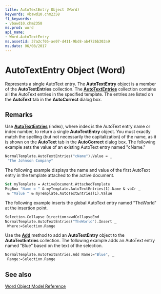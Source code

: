 ```yaml
---
title: AutoTextEntry Object (Word)
keywords: vbawd10.chm2358
f1_keywords:
- vbawd10.chm2358
ms.prod: word
api_name:
- Word.AutoTextEntry
ms.assetid: 37a2cf05-ae07-d411-9bd8-ab4726b303a9
ms.date: 06/08/2017
---
```



# AutoTextEntry Object (Word)

Represents a single AutoText entry. The  **AutoTextEntry** object is a member of the **AutoTextEntries** collection. The **[AutoTextEntries](Word.autotextentries.md)** collection contains all the AutoText entries in the specified template. The entries are listed on the **AutoText** tab in the **AutoCorrect** dialog box.


## Remarks

Use  **[AutoTextEntries](Word.AutoTextEntries.Item.md)** (index), where index is the AutoText entry name or index number, to return a single **AutoTextEntry** object. You must exactly match the spelling (but not necessarily the capitalization) of the name, as it is shown on the **AutoText** tab in the **AutoCorrect** dialog box. The following example sets the value of an existing AutoText entry named "cName."


```vb
NormalTemplate.AutoTextEntries("cName").Value = _ 
 "The Johnson Company"
```

The following example displays the name and value of the first AutoText entry in the template attached to the active document.




```vb
Set myTemplate = ActiveDocument.AttachedTemplate 
MsgBox "Name = " & myTemplate.AutoTextEntries(1).Name & vbCr _ 
 & "Value " & myTemplate.AutoTextEntries(1).Value
```

The following example inserts the global AutoText entry named "TheWorld" at the insertion point.




```vb
Selection.Collapse Direction:=wdCollapseEnd 
NormalTemplate.AutoTextEntries("TheWorld").Insert _ 
 Where:=Selection.Range
```

Use the  **[Add](Word.AutoTextEntries.Add.md)** method to add an **AutoTextEntry** object to the **AutoTextEntries** collection. The following example adds an AutoText entry named "Blue" based on the text of the selection.




```vb
NormalTemplate.AutoTextEntries.Add Name:="Blue", _ 
 Range:=Selection.Range
```


## See also


[Word Object Model Reference](./overview/Word/object-model.md)


